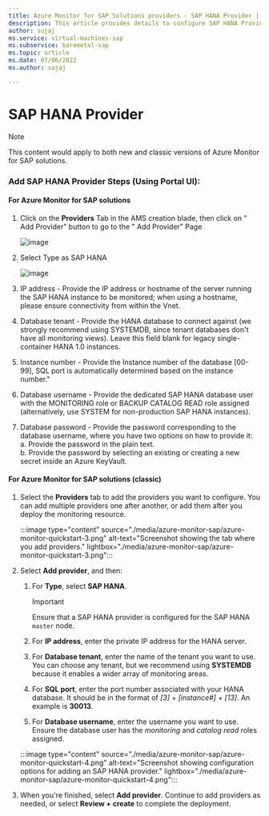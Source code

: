 ```yaml
---
title: Azure Monitor for SAP Solutions providers - SAP HANA Provider | Microsoft Docs
description: This article provides details to configure SAP HANA Provider for Azure monitor for SAP solutions.
author: sujaj
ms.service: virtual-machines-sap
ms.subservice: baremetal-sap
ms.topic: article
ms.date: 07/06/2022
ms.author: sujaj

---
```



# SAP HANA Provider

> [!Note]
> This content would apply to both new and classic versions of Azure Monitor for SAP solutions.

### Add SAP HANA Provider Steps (Using Portal UI):

#### For Azure Monitor for SAP solutions


1. Click on the **Providers** Tab in the AMS creation blade, then click on &quot; Add Provider&quot; button to go to the &quot; Add Provider&quot; Page

    ![image](https://user-images.githubusercontent.com/74435183/162337421-67c50f88-c5e8-4c5a-b9bc-ea0096b2827e.png)

2. Select Type as SAP HANA

    ![image](https://user-images.githubusercontent.com/98498799/171365559-80de91c9-601b-41e6-a91a-4ec9b28e0958.png)

3. IP address - Provide the IP address or hostname of the server running the SAP HANA instance to be monitored; when using a hostname, please ensure connectivity from within the Vnet.
4. Database tenant - Provide the HANA database to connect against (we strongly recommend using SYSTEMDB, since tenant databases don&#39;t have all monitoring views). Leave this field blank for legacy single-container HANA 1.0 instances.
5. Instance number - Provide the Instance number of the database [00-99], SQL port is automatically determined based on the instance number."
6. Database username - Provide the dedicated SAP HANA database user with the MONITORING role or BACKUP CATALOG READ role assigned (alternatively, use SYSTEM for non-production SAP HANA instances).
7. Database password - Provide the password corresponding to the database username, where you have two options on how to provide it:     
      a. Provide the password in the plain text.   
      b. Provide the password by selecting an existing or creating a new secret inside an Azure KeyVault.

#### For Azure Monitor for SAP solutions (classic)


1. Select the **Providers** tab to add the providers you want to configure. You can add multiple providers one after another, or add them after you deploy the monitoring resource. 

   :::image type="content" source="./media/azure-monitor-sap/azure-monitor-quickstart-3.png" alt-text="Screenshot showing the tab where you add providers." lightbox="./media/azure-monitor-sap/azure-monitor-quickstart-3.png":::

1. Select **Add provider**, and then:

   1. For **Type**, select **SAP HANA**. 

      > [!IMPORTANT]
      > Ensure that a SAP HANA provider is configured for the SAP HANA `master` node.

   1. For **IP address**, enter the private IP address for the HANA server.

   1. For **Database tenant**, enter the name of the tenant you want to use. You can choose any tenant, but we recommend using **SYSTEMDB** because it enables a wider array of monitoring areas. 

   1. For **SQL port**, enter the port number associated with your HANA database. It should be in the format of *[3]* + *[instance#]* + *[13]*. An example is **30013**. 

   1. For **Database username**, enter the username you want to use. Ensure the database user has the *monitoring* and *catalog read* roles assigned.

   :::image type="content" source="./media/azure-monitor-sap/azure-monitor-quickstart-4.png" alt-text="Screenshot showing configuration options for adding an SAP HANA provider." lightbox="./media/azure-monitor-sap/azure-monitor-quickstart-4.png":::

1. When you're finished, select **Add provider**. Continue to add providers as needed, or select **Review + create** to complete the deployment.